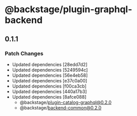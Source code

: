 # @backstage/plugin-graphql-backend

## 0.1.1
### Patch Changes

- Updated dependencies [28edd7d2]
- Updated dependencies [5249594c]
- Updated dependencies [56e4eb58]
- Updated dependencies [e37c0a00]
- Updated dependencies [f00ca3cb]
- Updated dependencies [440a17b3]
- Updated dependencies [8afce088]
  - @backstage/plugin-catalog-graphql@0.2.0
  - @backstage/backend-common@0.2.0
